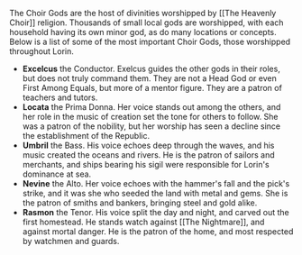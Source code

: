 The Choir Gods are the host of divinities worshipped by [[The Heavenly Choir]] religion. Thousands of small local gods are worshipped, with each household having its own minor god, as do many locations or concepts. Below is a list of some of the most important Choir Gods, those worshipped throughout Lorin.

- **Excelcus** the Conductor. Exelcus guides the other gods in their roles, but does not truly command them. They are not a Head God or even First Among Equals, but more of a mentor figure. They are a patron of teachers and tutors.
- **Locata** the Prima Donna. Her voice stands out among the others, and her role in the music of creation set the tone for others to follow. She was a patron of the nobility, but her worship has seen a decline since the establishment of the Republic.
- **Umbril** the Bass. His voice echoes deep through the waves, and his music created the oceans and rivers. He is the patron of sailors and merchants, and ships bearing his sigil were responsible for Lorin's dominance at sea.
- **Nevine** the Alto. Her voice echoes with the hammer's fall and the pick's strike, and it was she who seeded the land with metal and gems. She is the patron of smiths and bankers, bringing steel and gold alike.
- **Rasmon** the Tenor. His voice split the day and night, and carved out the first homestead. He stands watch against [[The Nightmare]], and against mortal danger. He is the patron of the home, and most respected by watchmen and guards.